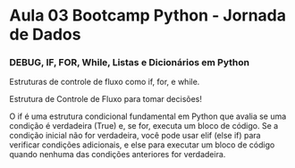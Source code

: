 # Aula 03 Bootcamp Python - Jornada de Dados

### DEBUG, IF, FOR, While, Listas e Dicionários em Python

Estruturas de controle de fluxo como if, for, e while.

Estrutura de Controle de Fluxo para tomar decisões!

O if é uma estrutura condicional fundamental em Python que avalia se uma condição é verdadeira (True) e, se for, executa um bloco de código. Se a condição inicial não for verdadeira, você pode usar elif (else if) para verificar condições adicionais, e else para executar um bloco de código quando nenhuma das condições anteriores for verdadeira.